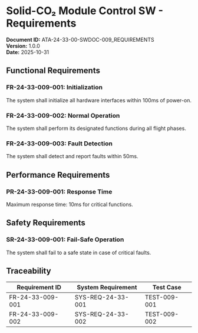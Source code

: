 # Solid-CO₂ Module Control SW - Requirements

**Document ID:** ATA-24-33-00-SWDOC-009_REQUIREMENTS  
**Version:** 1.0.0  
**Date:** 2025-10-31

## Functional Requirements

### FR-24-33-009-001: Initialization
The system shall initialize all hardware interfaces within 100ms of power-on.

### FR-24-33-009-002: Normal Operation
The system shall perform its designated functions during all flight phases.

### FR-24-33-009-003: Fault Detection
The system shall detect and report faults within 50ms.

## Performance Requirements

### PR-24-33-009-001: Response Time
Maximum response time: 10ms for critical functions.

## Safety Requirements

### SR-24-33-009-001: Fail-Safe Operation
The system shall fail to a safe state in case of critical faults.

## Traceability

| Requirement ID | System Requirement | Test Case |
|----------------|-------------------|-----------|
| FR-24-33-009-001 | SYS-REQ-24-33-001 | TEST-009-001 |
| FR-24-33-009-002 | SYS-REQ-24-33-002 | TEST-009-002 |
